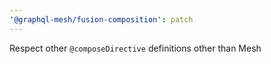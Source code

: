 ```yaml
---
'@graphql-mesh/fusion-composition': patch
---
```


Respect other `@composeDirective` definitions other than Mesh
